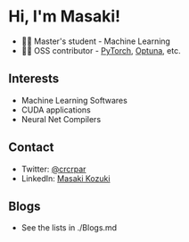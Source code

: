 # Hi, I'm Masaki!

- 👨‍🎓 Master's student - Machine Learning
- 👨‍💻 OSS contributor - [PyTorch](https://github.com/pytorch/pytorch), [Optuna](https://github.com/optuna/optuna), etc.

## Interests
- Machine Learning Softwares
- CUDA applications
- Neural Net Compilers

## Contact
- Twitter: [@crcrpar](https://twitter.com/crcrpar)
- LinkedIn: [Masaki Kozuki](https://www.linkedin.com/in/masaki-kozuki/)

## Blogs
- See the lists in ./Blogs.md
